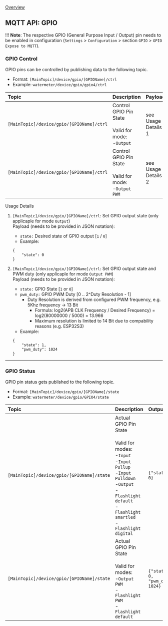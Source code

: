 [Overview](_OVERVIEW.md) 

## MQTT API: GPIO

!!! __Note__: 
    The respective GPIO (General Purpose Input / Output) pin needs to be enabled in configuration 
    (`Settings` > `Configuration` > section `GPIO` > `GPIO Expose to MQTT`).


### GPIO Control

GPIO pins can be controlled by publishing data to the following topic.

- Format: `[MainTopic]/device/gpio/[GPIOName]/ctrl`
- Example: `watermeter/device/gpio/gpio4/ctrl`

| Topic                                    | Description                 | Payload
|:-----------------------------------------|:----------------------------|:--------------     
|`[MainTopic]/device/gpio/[GPIOName]/ctrl` | Control GPIO Pin State<br><br>Valid for mode:<br>-`Output` | see Usage Details 1
|`[MainTopic]/device/gpio/[GPIOName]/ctrl` | Control GPIO Pin State<br><br>Valid for mode:<br>-`Output PWM` | see Usage Details 2


Usage Details
1. `[MainTopic]/device/gpio/[GPIOName]/ctrl`: Set GPIO output state (only applicaple for mode `Output`)<br>
    Payload (needs to be provided in JSON notation):
    - `state:` Desired state of GPIO output [`1` / `0`]
    - Example:
    ```
    {
        "state": 0
    }
    ```

2. `[MainTopic]/device/gpio/[GPIOName]/ctrl`: Set GPIO output state and PWM duty (only applicaple for mode `Output PWM`)<br>
    Payload (needs to be provided in JSON notation):
    - `state:` GPIO State [`1` or `0`]
    - `pwm_duty:` GPIO PWM Duty [0 .. 2^Duty Resolution - 1]
      - Duty Resolution is derived from configured PWM frequency, e.g. 5Khz frequency -> 13 Bit<br>
        - Formula: log2(APB CLK Frequency / Desired Frequency) = log2(80000000 / 5000) = 13.966<br>
        - Maximum resolution is limited to 14 Bit due to compability reasons (e.g. ESP32S3)
    - Example:
    ```
    {
        "state": 1,
        "pwm_duty": 1024
    }
    ```
---


### GPIO Status

GPIO pin status gets published to the following topic.

- Format: `[MainTopic]/device/gpio/[GPIOName]/state`
- Example: `watermeter/device/gpio/GPIO4/state`

| Topic                                      | Description                 | Output
|:-------------------------------------------|:----------------------------|:--------------     
| `[MainTopic]/device/gpio/[GPIOName]/state` | Actual GPIO Pin State<br><br>Valid for modes:<br>-`Input`<br>-`Input Pullup`<br>-`Input Pulldown`<br>-`Output`<br>-`Flashlight default`<br>-`Flashlight smartled`<br>-`Flashlight digital` | `{"state": 0}`
| `[MainTopic]/device/gpio/[GPIOName]/state` | Actual GPIO Pin State<br><br>Valid for modes:<br>-`Output PWM`<br>-`Flashlight PWM`<br>-`Flashlight default` | `{"state": 0, "pwm_duty": 1024}`

